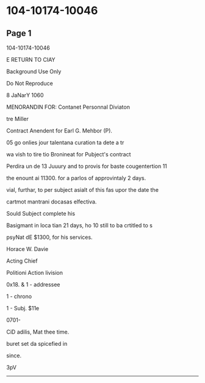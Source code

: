 # 104-10174-10046

## Page 1

104-10174-10046

E RETURN TO CIAY

Background Use Only

Do Not Reproduce

8 JaNarY 1060

MENORANDIN FOR: Contanet Personnal Diviaton

tre Miller

Contract Anendent for Earl G. Mehbor (P).

05 go onlies jour talentana curation ta dete a tr

wa vish to tire tio Bronineat for Pubject's contract

Perdira un de 13 Juuury and to provis for baste cougentertion 11

the enount ai 11300. for a parlos of approvintaly 2 days.

vial, furthar, to per subject asialt of this fas upor the date the

cartmot mantrani docasas elfectiva.

Sould Subject complete his

Basigmant in loca tian 21 days, ho 10 still to ba crtitled to s

psyNat dE $1300, for his services.

Horace W. Davie

Acting Chief

Politioni Action livision

0x18. & 1 - addressee

1 - chrono

1 - Subj. $11e

0701-

CiD adilis, Mat thee time.

buret set da spicefied in

since.

3pV

---

